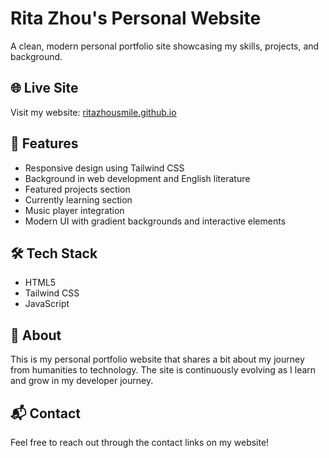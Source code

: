# Rita Zhou's Personal Website

A clean, modern personal portfolio site showcasing my skills, projects, and background.

## 🌐 Live Site

Visit my website: [ritazhousmile.github.io](https://ritazhousmile.github.io/)

## 🧩 Features

- Responsive design using Tailwind CSS
- Background in web development and English literature
- Featured projects section
- Currently learning section
- Music player integration
- Modern UI with gradient backgrounds and interactive elements

## 🛠️ Tech Stack

- HTML5
- Tailwind CSS
- JavaScript

## 📝 About

This is my personal portfolio website that shares a bit about my journey from humanities to technology. The site is continuously evolving as I learn and grow in my developer journey.

## 📬 Contact

Feel free to reach out through the contact links on my website! 

